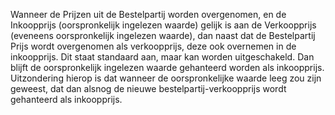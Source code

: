 Wanneer de Prijzen uit de Bestelpartij worden overgenomen, en de Inkoopprijs (oorspronkelijk ingelezen waarde) gelijk is aan de Verkoopprijs (eveneens oorspronkelijk ingelezen waarde), dan naast dat de Bestelpartij Prijs wordt overgenomen als verkoopprijs, deze ook overnemen in de inkoopprijs.
Dit staat standaard aan, maar kan worden uitgeschakeld. Dan blijft de oorspronkelijk ingelezen waarde gehanteerd worden als inkoopprijs. Uitzondering hierop is dat wanneer de oorspronkelijke waarde leeg zou zijn geweest, dat dan alsnog de nieuwe bestelpartij-verkoopprijs wordt gehanteerd als inkoopprijs.
